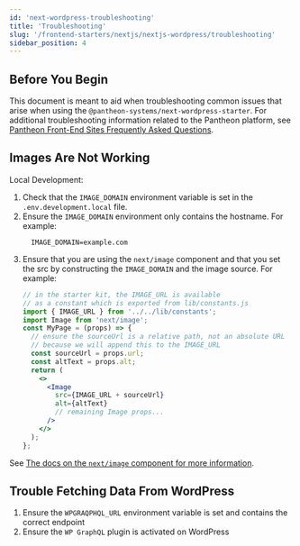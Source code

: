 ```yaml
---
id: 'next-wordpress-troubleshooting'
title: 'Troubleshooting'
slug: '/frontend-starters/nextjs/nextjs-wordpress/troubleshooting'
sidebar_position: 4
---
```


## Before You Begin

This document is meant to aid when troubleshooting common issues that arise when using the `@pantheon-systems/next-wordpress-starter`. For additional troubleshooting information related to the Pantheon platform, see [Pantheon Front-End Sites Frequently Asked Questions](https://pantheon.io/docs/guides/decoupled-sites/faq/).


## Images Are Not Working

Local Development:
1. Check that the `IMAGE_DOMAIN` environment variable is set in the `.env.development.local` file.
1. Ensure the `IMAGE_DOMAIN` environment only contains the hostname. For example:
    ```.env
      IMAGE_DOMAIN=example.com
    ```
1. Ensure that you are using the `next/image` component and that you set the src by constructing the `IMAGE_DOMAIN` and the image source. For example:
    ```jsx
    // in the starter kit, the IMAGE_URL is available
    // as a constant which is exported from lib/constants.js
    import { IMAGE_URL } from '../../lib/constants';
    import Image from 'next/image';
    const MyPage = (props) => {
      // ensure the sourceUrl is a relative path, not an absolute URL
      // because we will append this to the IMAGE_URL
      const sourceUrl = props.url;
      const altText = props.alt;
      return (
        <>
          <Image
            src={IMAGE_URL + sourceUrl}
            alt={altText}
            // remaining Image props...
          />
        </>
      );
    };
    ```
See [The docs on the `next/image` component for more information](https://nextjs.org/docs/api-reference/next/image#src).

## Trouble Fetching Data From WordPress

1. Ensure the `WPGRAQPHQL_URL` environment variable is set and contains the correct endpoint
2. Ensure the `WP GraphQL` plugin is activated on WordPress